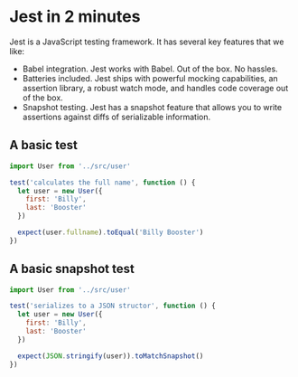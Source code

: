 # Jest in 2 minutes

Jest is a JavaScript testing framework. It has several key features
that we like:

- Babel integration. Jest works with Babel. Out of the box. No hassles.
- Batteries included. Jest ships with powerful mocking capabilities,
  an assertion library, a robust watch mode, and handles code coverage
  out of the box.
- Snapshot testing. Jest has a snapshot feature that allows you to
  write assertions against diffs of serializable information.

## A basic test

```javascript
import User from '../src/user'

test('calculates the full name', function () {
  let user = new User({
    first: 'Billy',
    last: 'Booster'
  })

  expect(user.fullname).toEqual('Billy Booster')
})
```

## A basic snapshot test

```javascript
import User from '../src/user'

test('serializes to a JSON structor', function () {
  let user = new User({
    first: 'Billy',
    last: 'Booster'
  })

  expect(JSON.stringify(user)).toMatchSnapshot()
})
```
